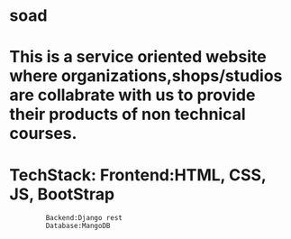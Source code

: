 # soad
# This is a service oriented website where organizations,shops/studios are collabrate with us to provide their products of non technical courses.
# TechStack: Frontend:HTML, CSS, JS, BootStrap
             Backend:Django rest
             Database:MangoDB